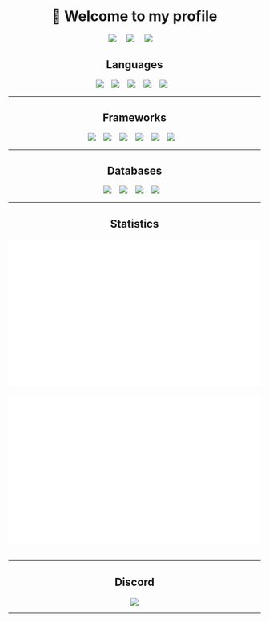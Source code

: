 <h1 align="center"> 👋 Welcome to my profile</h2>
<p align="center">
  <a target="_blank"href="https://discord.com/users/318272839918813184/"><img src="https://img.shields.io/badge/Discord-%235865F2.svg?style=for-the-badge&logo=discord&logoColor=white" /></a>&nbsp;&nbsp;&nbsp;&nbsp;
  <a href="mailto:oopsion@protonmail.com?subject=Hello,%20From%20Github"><img src="https://img.shields.io/badge/ProtonMail-8B89CC?style=for-the-badge&logo=protonmail&logoColor=white" /></a>&nbsp;&nbsp;&nbsp;&nbsp;
  <a target="_blank"href="https://github.com/Oopsion"><img src="https://komarev.com/ghpvc/?username=Oopsion&style=for-the-badge&color=5555ff" /></a>&nbsp;&nbsp;&nbsp;&nbsp;
</p>

<h2 align="center"> Languages</h2>
<p align="center">
  <img src="https://img.shields.io/badge/c++-%2300599C.svg?style=for-the-badge&logo=c%2B%2B&logoColor=white" />&nbsp;&nbsp;&nbsp;
  <img src="https://img.shields.io/badge/c%23-%23239120.svg?style=for-the-badge&logo=c-sharp&logoColor=white" />&nbsp;&nbsp;&nbsp;
  <img src="https://img.shields.io/badge/python-%233776AB.svg?style=for-the-badge&logo=python&logoColor=white" />&nbsp;&nbsp;&nbsp;
  <img src="https://img.shields.io/badge/javascript-%23323330.svg?style=for-the-badge&logo=javascript&logoColor=%23F7DF1E" />&nbsp;&nbsp;&nbsp;
  <img src="https://img.shields.io/badge/typescript-%23007ACC.svg?style=for-the-badge&logo=typescript&logoColor=white" />&nbsp;&nbsp;&nbsp;
</p>
<hr>

<h2 align="center"> Frameworks</h2>
<p align="center">
  <img src="https://img.shields.io/badge/.NET-5C2D91?style=for-the-badge&logo=.net&logoColor=white" />&nbsp;&nbsp;&nbsp;
  <img src="https://img.shields.io/badge/Electron-191970?style=for-the-badge&logo=Electron&logoColor=white" />&nbsp;&nbsp;&nbsp;
  <img src="https://img.shields.io/badge/Flutter-%2302569B.svg?style=for-the-badge&logo=Flutter&logoColor=white" />&nbsp;&nbsp;&nbsp;
  <img src="https://img.shields.io/badge/NPM-%23CB3837.svg?style=for-the-badge&logo=npm&logoColor=white" />&nbsp;&nbsp;&nbsp;
  <img src="https://img.shields.io/badge/node.js-6DA55F?style=for-the-badge&logo=node.js&logoColor=white" />&nbsp;&nbsp;&nbsp;
  <img src="https://img.shields.io/badge/tailwindcss-%2338B2AC.svg?style=for-the-badge&logo=tailwind-css&logoColor=white" />&nbsp;&nbsp;&nbsp;
</p>
<hr>

<h2 align="center"> Databases</h2>
<p align="center">
  <img src="https://img.shields.io/badge/MongoDB-%234ea94b.svg?style=for-the-badge&logo=mongodb&logoColor=white" />&nbsp;&nbsp;&nbsp;
  <img src="https://img.shields.io/badge/mysql-%2300f.svg?style=for-the-badge&logo=mysql&logoColor=white" />&nbsp;&nbsp;&nbsp;
  <img src="https://img.shields.io/badge/sqlite-%2307405e.svg?style=for-the-badge&logo=sqlite&logoColor=white" />&nbsp;&nbsp;&nbsp;
  <img src="https://img.shields.io/badge/redis-%23DD0031.svg?style=for-the-badge&logo=redis&logoColor=white" />&nbsp;&nbsp;&nbsp;
</p>
<hr>

<h2 align="center"> Statistics</h2>
<p align="center">
  <img src="https://github.com/Oopsion/Oopsion/blob/master/generated/overview.svg#gh-dark-mode-only" />&nbsp;&nbsp;&nbsp;
  <img src="https://github.com/Oopsion/Oopsion/blob/master/generated/languages.svg#gh-dark-mode-only" />&nbsp;&nbsp;&nbsp;
</p>
<hr>

<h2 align="center"> Discord</h2>
<p align="center">
  <a href="https://discord.com/users/1394806405554507867">
    <img src="https://lanyard-profile-readme.vercel.app/api/1394806405554507867" align="center" />
  </a>
</p>
<hr>

